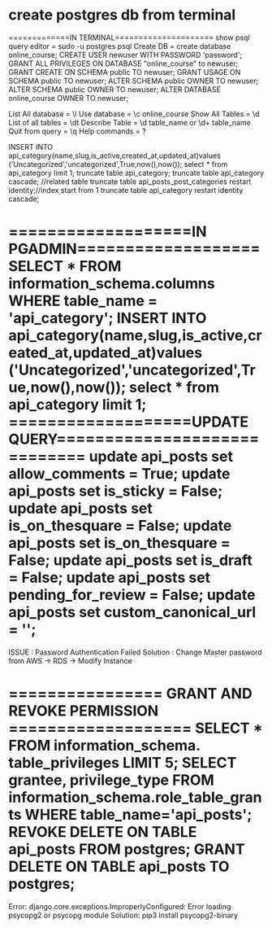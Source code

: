 # create postgres db from terminal
=============IN TERMINAL=====================
show psql query editor = sudo -u postgres psql
Create DB = create database online_course;
CREATE USER newuser WITH PASSWORD 'password';
GRANT ALL PRIVILEGES ON DATABASE "online_course" to newuser;
GRANT CREATE ON SCHEMA public TO newuser;
GRANT USAGE ON SCHEMA public TO newuser;
ALTER SCHEMA public OWNER TO newuser;
ALTER SCHEMA public OWNER TO newuser;
ALTER DATABASE online_course OWNER TO newuser;




List All database = \l
Use database = \c online_course
Show All Tables = \d
List of all tables = \dt
Describe Table = \d table_name or \d+ table_name
Quit from query = \q
Help commands = \?

INSERT INTO api_category(name,slug,is_active,created_at,updated_at)values
('Uncategorized','uncategorized',True,now(),now());
select * from api_category limit 1;
truncate table api_category;
truncate table api_category cascade; //related table
truncate table api_posts_post_categories restart identity;//index start from 1
truncate table api_category restart identity cascade;

===================IN PGADMIN===================
SELECT *
FROM information_schema.columns
WHERE table_name = 'api_category';
INSERT INTO api_category(name,slug,is_active,created_at,updated_at)values
('Uncategorized','uncategorized',True,now(),now());
select * from api_category limit 1;
===================UPDATE QUERY=============================
update api_posts set allow_comments = True;
update api_posts set is_sticky = False;
update api_posts set is_on_thesquare = False;
update api_posts set is_on_thesquare = False;
update api_posts set is_draft = False;
update api_posts set pending_for_review = False;
update api_posts set custom_canonical_url = '';
============================================================
ISSUE : Password Authentication Failed
Solution : Change Master password from AWS -> RDS -> Modify Instance


================ GRANT AND REVOKE PERMISSION ===================
SELECT * FROM information_schema. table_privileges LIMIT 5;
SELECT grantee, privilege_type 
FROM information_schema.role_table_grants 
WHERE table_name='api_posts';
REVOKE DELETE ON TABLE api_posts FROM postgres;
GRANT DELETE ON TABLE api_posts TO postgres;
=================================================================
Error: django.core.exceptions.ImproperlyConfigured: Error loading psycopg2 or psycopg module
Solution: pip3 install psycopg2-binary